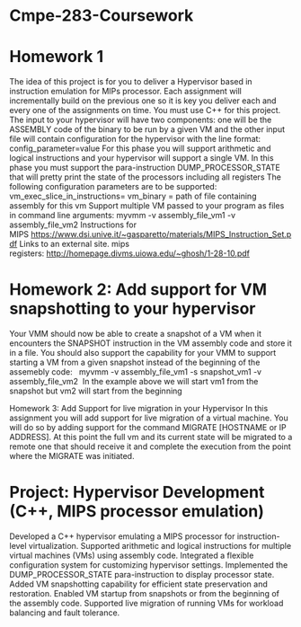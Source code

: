 # Cmpe-283-Coursework
# Homework 1
The idea of this project is for you to deliver a Hypervisor based in instruction emulation for MIPs processor. Each assignment will incrementally build on the previous one so it is key you deliver each and every one of the assignments on time. You must use C++ for this project.
The input to your hypervisor will have two components: one will be the ASSEMBLY code of the binary to be run by a given VM and the other input file will contain configuration for the hypervisor with the line format:
config_parameter=value
For this phase you will support arithmetic and logical instructions and your hypervisor will support a single VM.
In this phase you must support the para-instruction DUMP_PROCESSOR_STATE that will pretty print the state of the processors including all registers
The following configuration parameters are to be supported:
vm_exec_slice_in_instructions=<number of instructions to execute before we context switch to another VM>
vm_binary = path of file containing assembly for this vm
Support multiple VM passed to your program as files in command line arguments:
myvmm -v assembly_file_vm1 -v assembly_file_vm2
Instructions for MIPS https://www.dsi.unive.it/~gasparetto/materials/MIPS_Instruction_Set.pdf
Links to an external site.
mips registers: http://homepage.divms.uiowa.edu/~ghosh/1-28-10.pdf


# Homework 2: Add support for VM snapshotting to your hypervisor
Your VMM should now be able to create a snapshot of a VM when it encounters the SNAPSHOT <filename> instruction in the VM assembly code and store it in a file. You should also support the capability for your VMM to support starting a VM from a given snapshot instead of the beginning of the assemebly code:
 
myvmm -v assembly_file_vm1 -s snapshot_vm1 -v assembly_file_vm2 
In the example above we will start vm1 from the snapshot but vm2 will start from the beginning

Homework 3: Add Support for live migration in your Hypervisor
In this assignment you will add support for live migration of a virtual machine. You will do so by adding support for the command MIGRATE [HOSTNAME or IP ADDRESS]. At this point the full vm and its current state will be migrated to a remote one that should receive it and complete the execution from the point where the MIGRATE was initiated.



# Project: Hypervisor Development (C++, MIPS processor emulation)

Developed a C++ hypervisor emulating a MIPS processor for instruction-level virtualization.
Supported arithmetic and logical instructions for multiple virtual machines (VMs) using assembly code.
Integrated a flexible configuration system for customizing hypervisor settings.
Implemented the DUMP_PROCESSOR_STATE para-instruction to display processor state.
Added VM snapshotting capability for efficient state preservation and restoration.
Enabled VM startup from snapshots or from the beginning of the assembly code.
Supported live migration of running VMs for workload balancing and fault tolerance.
